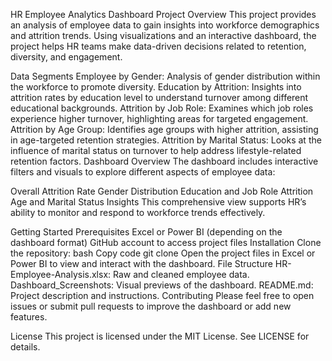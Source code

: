 HR Employee Analytics Dashboard
Project Overview
This project provides an analysis of employee data to gain insights into workforce demographics and attrition trends. Using visualizations and an interactive dashboard, the project helps HR teams make data-driven decisions related to retention, diversity, and engagement.

Data Segments
Employee by Gender: Analysis of gender distribution within the workforce to promote diversity.
Education by Attrition: Insights into attrition rates by education level to understand turnover among different educational backgrounds.
Attrition by Job Role: Examines which job roles experience higher turnover, highlighting areas for targeted engagement.
Attrition by Age Group: Identifies age groups with higher attrition, assisting in age-targeted retention strategies.
Attrition by Marital Status: Looks at the influence of marital status on turnover to help address lifestyle-related retention factors.
Dashboard Overview
The dashboard includes interactive filters and visuals to explore different aspects of employee data:

Overall Attrition Rate
Gender Distribution
Education and Job Role Attrition
Age and Marital Status Insights
This comprehensive view supports HR’s ability to monitor and respond to workforce trends effectively.

Getting Started
Prerequisites
Excel or Power BI (depending on the dashboard format)
GitHub account to access project files
Installation
Clone the repository:
bash
Copy code
git clone <repository-URL>
Open the project files in Excel or Power BI to view and interact with the dashboard.
File Structure
HR-Employee-Analysis.xlsx: Raw and cleaned employee data.
Dashboard_Screenshots: Visual previews of the dashboard.
README.md: Project description and instructions.
Contributing
Please feel free to open issues or submit pull requests to improve the dashboard or add new features.

License
This project is licensed under the MIT License. See LICENSE for details.
